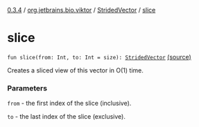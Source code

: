 [0.3.4](../../index.md) / [org.jetbrains.bio.viktor](../index.md) / [StridedVector](index.md) / [slice](.)

# slice

`fun slice(from: Int, to: Int = size): `[`StridedVector`](index.md) [(source)](https://github.com/JetBrains-Research/viktor/blob/0.3.4/src/main/kotlin/org/jetbrains/bio/viktor/StridedVector.kt#L91)

Creates a sliced view of this vector in O(1) time.

### Parameters

`from` - the first index of the slice (inclusive).

`to` - the last index of the slice (exclusive).